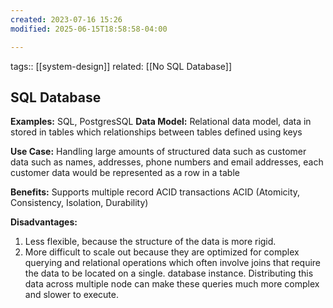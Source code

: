 ```yaml
---
created: 2023-07-16 15:26
modified: 2025-06-15T18:58:58-04:00

---
```

tags:: [[system-design]]
related: [[No SQL Database]]

## SQL Database

**Examples:** SQL, PostgresSQL
**Data Model:**
	Relational data model, data in stored in tables which relationships between tables defined using keys

**Use Case:**
	Handling large amounts of structured data such as customer data such as names, addresses, phone numbers and email addresses, each customer data would be represented as a row in a table

**Benefits:**
	Supports multiple record ACID transactions ACID (Atomicity, Consistency, Isolation, Durability)

**Disadvantages:**
1. Less flexible, because the structure of the data is more rigid.
2. More difficult to scale out because they are optimized for complex querying and relational operations which often involve joins that require the data to be located on a single. database instance. Distributing this data across multiple node can make these queries much more complex and slower to execute.
